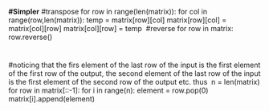 **#Simpler**
#transpose
for row in range(len(matrix)):
for col in range(row,len(matrix)):
temp = matrix[row][col]
matrix[row][col] = matrix[col][row]
matrix[col][row] = temp
​
#reverse
for row in matrix:
row.reverse()
#
#noticing that the firs element of the last row of the input is the first element of the first row of the output, the second element of the last row of the input is the first element of the second row of the output etc. thus
​
n = len(matrix)
for row in matrix[::-1]:
for i in range(n):
element = row.pop(0)
matrix[i].append(element)